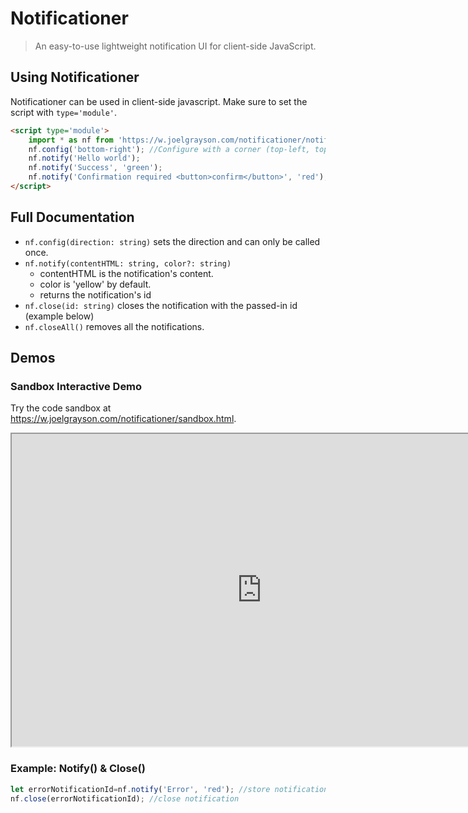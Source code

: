 # Notificationer
> An easy-to-use lightweight notification UI for client-side JavaScript.

## Using Notificationer
Notificationer can be used in client-side javascript. Make sure to set the script with `type='module'`.

```html
<script type='module'>
	import * as nf from 'https://w.joelgrayson.com/notificationer/notificationer.js'; //Import notificationer
	nf.config('bottom-right'); //Configure with a corner (top-left, top-right, bottom-left, bottom-right)
	nf.notify('Hello world');
	nf.notify('Success', 'green');
	nf.notify('Confirmation required <button>confirm</button>', 'red');
</script>
```

## Full Documentation
* `nf.config(direction: string)` sets the direction and can only be called once.
* `nf.notify(contentHTML: string, color?: string)`
	* contentHTML is the notification's content.
	* color is 'yellow' by default.
	* returns the notification's id
* `nf.close(id: string)` closes the notification with the passed-in id (example below)
* `nf.closeAll()` removes all the notifications.

## Demos
### Sandbox Interactive Demo
Try the code sandbox at https://w.joelgrayson.com/notificationer/sandbox.html.

<iframe  src='https://w.joelgrayson.com/notificationer/sandbox.html'  width='800px'  height='500px'></iframe>

### Example: Notify() & Close()
```javascript
let errorNotificationId=nf.notify('Error', 'red'); //store notification id
nf.close(errorNotificationId); //close notification
```